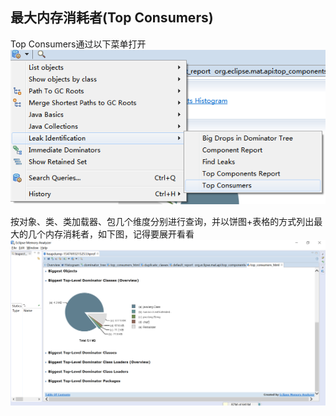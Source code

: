 ## 最大内存消耗者(Top Consumers)

Top Consumers通过以下菜单打开
![Top Consumers](./2.png)

按对象、类、类加载器、包几个维度分别进行查询，并以饼图+表格的方式列出最大的几个内存消耗者，如下图，记得要展开看看
![Top Consumers](./1.png)